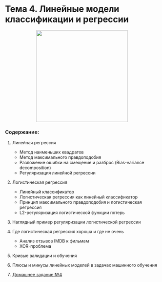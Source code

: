 # Тема 4. Линейные модели классификации и регрессии

<p align="center">
  <a href="https://habr.com/ru/company/ods/blog/323890/">
    <img height="300" src="https://habrastorage.org/files/256/a5d/ed0/256a5ded03274e0f87ccf97164c31c35.png">
  </a>
</p>

### Содержание:

1. Линейная регрессия
    - Метод наименьших квадратов
    - Метод максимального правдоподобия
    - Разложение ошибки на смещение и разброс (Bias-variance decomposition)
    - Регуляризация линейной регрессии 
    
2. Логистическая регрессия
    - Линейный классификатор
    - Логистическая регрессия как линейный классификатор
    - Принцип максимального правдоподобия и логистическая регрессия
    - L2-регуляризация логистической функции потерь
    
3. Наглядный пример регуляризации логистической регрессии
4. Где логистическая регрессия хороша и где не очень
    - Анализ отзывов IMDB к фильмам
    - XOR-проблема
    
5. Кривые валидации и обучения
6. Плюсы и минусы линейных моделей в задачах машинного обучения
7. [Домашнее задание №4](assignment/habr_popularity_ridge.ipynb)
